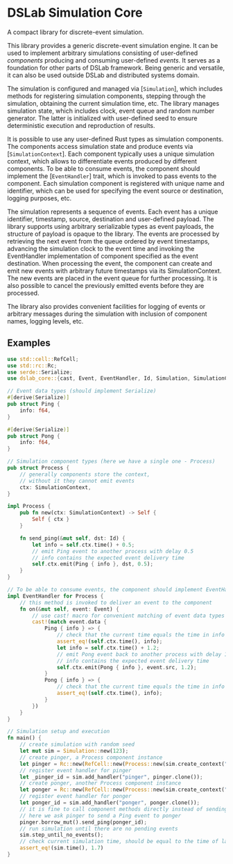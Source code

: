 # DSLab Simulation Core

A compact library for discrete-event simulation. 

This library provides a generic discrete-event simulation engine. It can be used to implement arbitrary simulations consisting of user-defined _components_ producing and consuming user-defined _events_. It serves as a foundation for other parts of DSLab framework. Being generic and versatile, it can also be used outside DSLab and distributed systems domain.

The simulation is configured and managed via [`Simulation`], which includes methods for registering simulation components, stepping through the simulation, obtaining the current simulation time, etc. The library manages simulation state, which includes clock, event queue and random number generator. The latter is initialized with user-defined seed to ensure deterministic execution and reproduction of results. 

It is possible to use any user-defined Rust types as simulation components. The components access simulation state and produce events via [`SimulationContext`]. Each component typically uses a unique simulation context, which allows to differentiate events produced by different components. To be able to consume events, the component should implement the [`EventHandler`] trait, which is invoked to pass events to the component. Each simulation component is registered with unique name and identifier, which can be used for specifying the event source or destination, logging purposes, etc.

The simulation represents a sequence of events. Each event has a unique identifier, timestamp, source, destination and user-defined payload. The library supports using arbitrary serializable types as event payloads, the structure of payload is opaque to the library. The events are processed by retrieving the next event from the queue ordered by event timestamps, advancing the simulation clock to the event time and invoking the EventHandler implementation of component specified as the event destination. When processing the event, the component can create and emit new events with arbitrary future timestamps via its SimulationContext. The new events are placed in the event queue for further processing. It is also possible to cancel the previously emitted events before they are processed.

The library also provides convenient facilities for logging of events or arbitrary messages during the simulation with inclusion of component names, logging levels, etc.

## Examples

```rust
use std::cell::RefCell;
use std::rc::Rc;
use serde::Serialize;
use dslab_core::{cast, Event, EventHandler, Id, Simulation, SimulationContext};

// Event data types (should implement Serialize)
#[derive(Serialize)]
pub struct Ping {
    info: f64,
}

#[derive(Serialize)]
pub struct Pong {
    info: f64,
}

// Simulation component types (here we have a single one - Process) 
pub struct Process {
    // generally components store the context,
    // without it they cannot emit events
    ctx: SimulationContext,
}

impl Process {
    pub fn new(ctx: SimulationContext) -> Self {
        Self { ctx }
    }

    fn send_ping(&mut self, dst: Id) {
        let info = self.ctx.time() + 0.5;
        // emit Ping event to another process with delay 0.5
        // info contains the expected event delivery time
        self.ctx.emit(Ping { info }, dst, 0.5);
    }
}

// To be able to consume events, the component should implement EventHandler trait
impl EventHandler for Process {
    // this method is invoked to deliver an event to the component 
    fn on(&mut self, event: Event) {
        // use cast! macro for convenient matching of event data types
        cast!(match event.data {
            Ping { info } => {
                // check that the current time equals the time in info
                assert_eq!(self.ctx.time(), info);
                let info = self.ctx.time() + 1.2;
                // emit Pong event back to another process with delay 1.2
                // info contains the expected event delivery time
                self.ctx.emit(Pong { info }, event.src, 1.2);
            }
            Pong { info } => {
                // check that the current time equals the time in info
                assert_eq!(self.ctx.time(), info);
            }
        })
    }
}

// Simulation setup and execution
fn main() {
    // create simulation with random seed
    let mut sim = Simulation::new(123);
    // create pinger, a Process component instance
    let pinger = Rc::new(RefCell::new(Process::new(sim.create_context("pinger"))));
    // register event handler for pinger
    let _pinger_id = sim.add_handler("pinger", pinger.clone());
    // create ponger, another Process component instance
    let ponger = Rc::new(RefCell::new(Process::new(sim.create_context("ponger"))));
    // register event handler for ponger
    let ponger_id = sim.add_handler("ponger", ponger.clone());
    // it is fine to call component methods directly instead of sending them events
    // here we ask pinger to send a Ping event to ponger
    pinger.borrow_mut().send_ping(ponger_id);
    // run simulation until there are no pending events
    sim.step_until_no_events();
    // check current simulation time, should be equal to the time of last event
    assert_eq!(sim.time(), 1.7)
}
```
